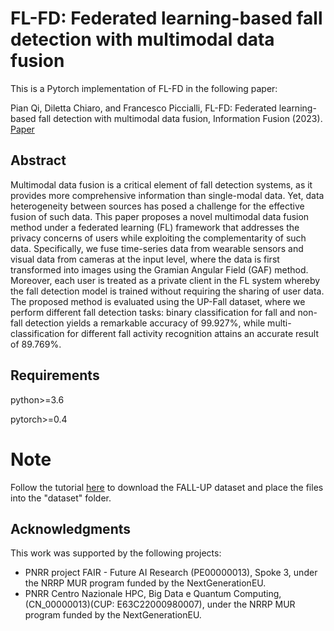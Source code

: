 # FL-FD: Federated learning-based fall detection with multimodal data fusion
This is a Pytorch implementation of FL-FD in the following paper:

Pian Qi, Diletta Chiaro, and Francesco Piccialli, FL-FD: Federated learning-based fall detection with multimodal data fusion, Information Fusion (2023). [Paper](https://www.sciencedirect.com/science/article/pii/S1566253523002063/)

## Abstract
Multimodal data fusion is a critical element of fall detection systems, as it provides more comprehensive information than single-modal data. Yet, data heterogeneity between sources has posed a challenge for the effective fusion of such data. This paper proposes a novel multimodal data fusion method under a federated learning (FL) framework that addresses the privacy concerns of users while exploiting the complementarity of such data. Specifically, we fuse time-series data from wearable sensors and visual data from cameras at the input level, where the data is first transformed into images using the Gramian Angular Field (GAF) method. Moreover, each user is treated as a private client in the FL system whereby the fall detection model is trained without requiring the sharing of user data. The proposed method is evaluated using the UP-Fall dataset, where we perform different fall detection tasks: binary classification for fall and non-fall detection yields a remarkable accuracy of 99.927%, while multi-classification for different fall activity recognition attains an accurate result of 89.769%.


## Requirements
python>=3.6

pytorch>=0.4

# Note
Follow the tutorial [here](https://github.com/jpnm561/HAR-UP/tree/master/DataBaseDownload/) to download the FALL-UP dataset and place the files into the "dataset" folder.

## Acknowledgments
This work was supported by the following projects: 

 - PNRR project FAIR -  Future AI Research (PE00000013), Spoke 3, under the NRRP MUR program funded by the NextGenerationEU.
 - PNRR Centro Nazionale HPC, Big Data e Quantum Computing, (CN\_00000013)(CUP: E63C22000980007), under the NRRP MUR program funded by the NextGenerationEU.

